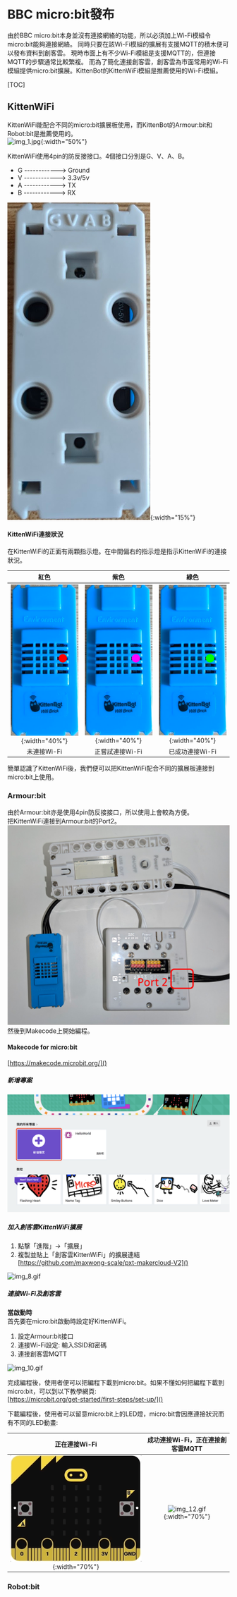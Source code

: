 # BBC micro:bit發布
由於BBC
micro:bit本身並沒有連接網絡的功能，所以必須加上Wi-Fi模組令micro:bit能夠連接網絡。
同時只要在該Wi-Fi模組的擴展有支援MQTT的積木便可以發布資料到創客雲。
現時市面上有不少Wi-Fi模組是支援MQTT的，但連接MQTT的步驟通常比較繁複。
而為了簡化連接創客雲，創客雲為市面常用的Wi-Fi模組提供micro:bit擴展。KittenBot的KittenWiFi模組是推薦使用的Wi-Fi模組。

[TOC]
## KittenWiFi
KittenWiFi能配合不同的micro:bit擴展板使用，而KittenBot的Armour:bit和Robot:bit是推薦使用的。  
![img_1.jpg](img/img_1.jpg){:width="50%"}

KittenWiFi使用4pin的防反接接口。4個接口分別是G、V、A、B。

* G ------------> Ground
* V ------------> 3.3v/5v
* A ------------> TX
* B ------------> RX

![img_2.png](img/img_2.png){:width="15%"}

#### KittenWiFi連接狀況
在KittenWiFi的正面有兩顆指示燈。在中間偏右的指示燈是指示KittenWiFi的連接狀況。

|                    紅色                    |                   紫色                    |                    綠色                    |
|:-----------------------------------------:|:-----------------------------------------:|:-----------------------------------------:|
| ![img_4.png](img/img_3.png){:width="40%"} | ![img_4.png](img/img_4.png){:width="40%"} | ![img_4.png](img/img_5.png){:width="40%"} |
|                未連接Wi-Fi                 |              正嘗試連接Wi-Fi               |               已成功連接Wi-Fi               |

簡單認識了KittenWiFi後，我們便可以把KittenWiFi配合不同的擴展板連接到micro:bit上使用。

### Armour:bit
由於Armour:bit亦是使用4pin防反接接口，所以使用上會較為方便。  
把KittenWiFi連接到Armour:bit的Port2。
![img_6.png](img/img_6.png)  
然後到Makecode上開始編程。

#### Makecode for micro:bit
[https://makecode.microbit.org/]()

##### 新增專案
![img_7.png](img/img_7.png)

##### 加入創客雲KittenWiFi擴展
1. 點撃「進階」->「擴展」
2. 複製並貼上「創客雲KittenWiFi」的擴展連結  
   [https://github.com/maxwong-scale/pxt-makercloud-V2]()

![img_8.gif](img/img_8.gif)

##### 連接Wi-Fi及創客雲
**當啟動時**  
首先要在micro:bit啟動時設定好KittenWiFi。

1. 設定Armour:bit接口
2. 連接Wi-Fi設定: 輸入SSID和密碼
3. 連接創客雲MQTT

![img_10.gif](img/img_10.gif)

完成編程後，使用者便可以把編程下載到micro:bit。如果不懂如何把編程下載到micro:bit，可以到以下教學網頁:  
[https://microbit.org/get-started/first-steps/set-up/]()

下載編程後，使用者可以留意micro:bit上的LED燈，micro:bit會因應連接狀況而有不同的LED動畫:

|                正在連接Wi-Fi                 |        成功連接Wi-Fi，正在連接創客雲MQTT        |
|:-------------------------------------------:|:-------------------------------------------:|
| ![img_11.gif](img/img_11.gif){:width="70%"} | ![img_12.gif](img/img_12.gif){:width="70%"} |



### Robot:bit
